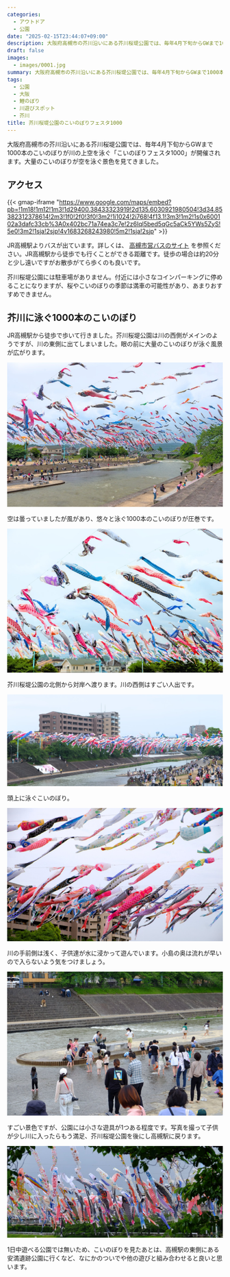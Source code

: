 ```yaml
---
categories:
  - アウトドア
  - 公園
date: "2025-02-15T23:44:07+09:00"
description: 大阪府高槻市の芥川沿いにある芥川桜堤公園では、毎年4月下旬からGWまで1000本のこいのぼりが川の上空を泳ぐ「こいのぼりフェスタ1000」が開催されます。大量のこいのぼりが空を泳ぐ景色を見てきました。
draft: false
images:
  - images/0001.jpg
summary: 大阪府高槻市の芥川沿いにある芥川桜堤公園では、毎年4月下旬からGWまで1000本のこいのぼりが川の上空を泳ぐ「こいのぼりフェスタ1000」が開催されます。大量のこいのぼりが空を泳ぐ景色を見てきました。
tags:
  - 公園
  - 大阪
  - 鯉のぼり
  - 川遊びスポット
  - 芥川
title: 芥川桜堤公園のこいのぼりフェスタ1000
---
```


大阪府高槻市の芥川沿いにある芥川桜堤公園では、毎年4月下旬からGWまで1000本のこいのぼりが川の上空を泳ぐ「こいのぼりフェスタ1000」が開催されます。大量のこいのぼりが空を泳ぐ景色を見てきました。

## アクセス

{{< gmap-iframe "https://www.google.com/maps/embed?pb=!1m18!1m12!1m3!1d29400.38433323919!2d135.6030921980504!3d34.85382312378614!2m3!1f0!2f0!3f0!3m2!1i1024!2i768!4f13.1!3m3!1m2!1s0x600102a3dafc33cb%3A0x402bc71a74ea3c7e!2z6Iql5bed5qGc5aCk5YWs5ZyS!5e0!3m2!1sja!2sjp!4v1683268243980!5m2!1sja!2sjp" >}}

JR高槻駅よりバスが出ています。詳しくは、
[高槻市営バスのサイト](https://www.citybus.city.takatsuki.osaka.jp/kankou/detail/akutagawasakurazutsumikoen/)
を参照ください。JR高槻駅から徒歩でも行くことができる距離です。徒歩の場合は約20分と少し遠いですがお散歩がてら歩くのも良いです。

芥川桜堤公園には駐車場がありません。付近には小さなコインパーキングに停めることになりますが、桜やこいのぼりの季節は満車の可能性があり、あまりおすすめできません。

## 芥川に泳ぐ1000本のこいのぼり

JR高槻駅から徒歩で歩いて行きました。芥川桜堤公園は川の西側がメインのようですが、川の東側に出てしまいました。眼の前に大量のこいのぼりが泳ぐ風景が広がります。

![芥川の東側から見るこいのぼり](./images/0001.jpg)

空は曇っていましたが風があり、悠々と泳ぐ1000本のこいのぼりが圧巻です。

![悠々と泳ぐ1000本のこいのぼり](./images/0002.jpg)

芥川桜堤公園の北側から対岸へ渡ります。川の西側はすごい人出です。

![芥川桜堤公園の北側から見るこいのぼり](./images/0003.jpg)

頭上に泳ぐこいのぼり。

![頭上に泳ぐこいのぼり](./images/0004.jpg)

川の手前側は浅く、子供達が水に浸かって遊んでいます。小島の奥は流れが早いので入らないよう気をつけましょう。

![芥川で川遊びの様子](./images/0005.jpg)

すごい景色ですが、公園には小さな遊具が1つある程度です。写真を撮って子供が少し川に入ったらもう満足、芥川桜堤公園を後にし高槻駅に戻ります。

![芥川の南西から見るこいのぼり](./images/0006.jpg)

1日中遊べる公園では無いため、こいのぼりを見たあとは、高槻駅の東側にある安満遺跡公園に行くなど、なにかのついでや他の遊びと組み合わせると良いと思います。
